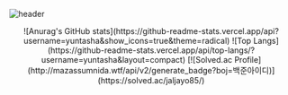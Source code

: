 ![header](https://capsule-render.vercel.app/api?type=venom&color=random&height=300&section=header&text=Welcome%20my%20github!&fontSize=90)
<div align="center">
![Anurag's GitHub stats](https://github-readme-stats.vercel.app/api?username=yuntasha&show_icons=true&theme=radical)
![Top Langs](https://github-readme-stats.vercel.app/api/top-langs/?username=yuntasha&layout=compact)   
[![Solved.ac Profile](http://mazassumnida.wtf/api/v2/generate_badge?boj=백준아이디)](https://solved.ac/jaljayo85/)   
</div>
<!--
**yuntasha/yuntasha** is a ✨ _special_ ✨ repository because its `README.md` (this file) appears on your GitHub profile.

Here are some ideas to get you started:

- 🔭 I’m currently working on ...
- 🌱 I’m currently learning ...
- 👯 I’m looking to collaborate on ...
- 🤔 I’m looking for help with ...
- 💬 Ask me about ...
- 📫 How to reach me: ...
- 😄 Pronouns: ...
- ⚡ Fun fact: ...
-->
